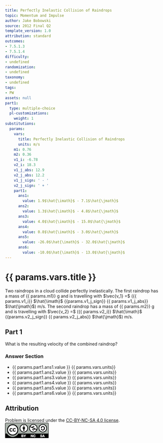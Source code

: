 ```yaml
---
title: Perfectly Inelastic Collision of Raindrops
topic: Momentum and Impulse
author: Jake Bobowski
source: 2012 Final Q2
template_version: 1.0
attribution: standard
outcomes:
- 7.5.1.3
- 7.5.1.4
difficulty:
- undefined
randomization:
- undefined
taxonomy:
- undefined
tags:
- PW
assets: null
part1:
  type: multiple-choice
  pl-customizations:
    weight: 1
substitutions:
  params:
    vars:
      title: Perfectly Inelastic Collision of Raindrops
      units: m/s
    m1: 0.76
    m2: 0.36
    v1_i: -6.78
    v2_i: 18.3
    v1_j_abs: 12.9
    v2_j_abs: 12.2
    v1_j_sign: ' - '
    v2_j_sign: ' + '
    part1:
      ans1:
        value: 1.9$\hat{\imath}$ - 7.1$\hat{\jmath}$
      ans2:
        value: 1.3$\hat{\imath}$ - 4.8$\hat{\jmath}$
      ans3:
        value: 4.0$\hat{\imath}$ - 15.0$\hat{\jmath}$
      ans4:
        value: 0.8$\hat{\imath}$ - 3.0$\hat{\jmath}$
      ans5:
        value: -26.0$\hat{\imath}$ - 32.0$\hat{\jmath}$
      ans6:
        value: -10.0$\hat{\imath}$ - 13.0$\hat{\jmath}$
---
```

# {{ params.vars.title }}
Two raindrops in a cloud collide perfectly inelastically. The first raindrop has a mass of {{ params.m1}} g and is travelling with $\vec{v_1} =$ ({{ params.v1_i}} $\hat{\imath}$ {{params.v1_j_sign}} {{ params.v1_j_abs}} $\hat{\jmath}$) m/s.
The second raindrop has a mass of {{ params.m2}} g and is travelling with $\vec{v_2} =$ ({{ params.v2_i}} $\hat{\imath}$ {{params.v2_j_sign}} {{ params.v2_j_abs}} $\hat{\jmath}$) m/s.
## Part 1

What is the resulting velocity of the combined raindrop?

### Answer Section

- {{ params.part1.ans1.value }} {{ params.vars.units}}
- {{ params.part1.ans2.value }} {{ params.vars.units}}
- {{ params.part1.ans3.value }} {{ params.vars.units}}
- {{ params.part1.ans4.value }} {{ params.vars.units}}
- {{ params.part1.ans5.value }} {{ params.vars.units}}
- {{ params.part1.ans6.value }} {{ params.vars.units}}

## Attribution

Problem is licensed under the [CC-BY-NC-SA 4.0 license](https://creativecommons.org/licenses/by-nc-sa/4.0/).<br> ![The Creative Commons 4.0 license requiring attribution-BY, non-commercial-NC, and share-alike-SA license.](https://raw.githubusercontent.com/firasm/bits/master/by-nc-sa.png)